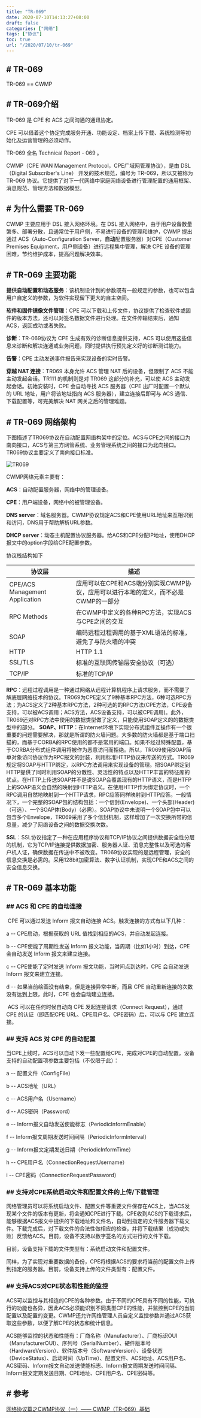 ```yaml
---
title: "TR-069"
date: 2020-07-10T14:13:27+08:00
draft: false
categories: ["网络"]
tags: ["协议"]
toc: true
url: "/2020/07/10/tr-069"
---
```


## # TR-069

TR-069 == CWMP



## # TR-069介绍

TR-069 是 CPE 和 ACS 之间沟通的通讯协定。

CPE 可以借着这个协定完成服务开通、功能设定、档案上传下载、系统检测等初始化及运营管理的必须动作。

TR-069 全名 Technical Report - 069 。

CWMP（CPE WAN Management Protocol，CPE广域网管理协议），是由 DSL（Digital Subscriber's Line） 开发的技术规范，编号为 TR-069，所以又被称为 TR-069 协议。它提供了对下一代网络中家庭网络设备进行管理配置的通用框架、消息规范、管理方法和数据模型。



## # 为什么需要 TR-069

CWMP 主要应用于 DSL 接入网络环境。在 DSL 接入网络中，由于用户设备数量繁多、部署分散，且通常位于用户侧，不易进行设备的管理和维护，CWMP 提出通过 ACS（Auto-Configuration Server，**自动**配置服务器）对CPE（Customer Premises Equipment，用户侧设备）进行远程集中管理，解决 CPE 设备的管理困难，节约维护成本，提高问题解决效率。



## # TR-069 主要功能

**提供自动配置和动态服务**：该机制设计到的参数既有一般规定的参数，也可以包含用户自定义的参数，为软件实现留下更大的自主空间。

**软件和固件镜像文件管理**：CPE 可以下载和上传文件，协议提供了检查软件或固件的版本方法，还可以对签名数据文件进行处理。在文件传输结束后，通知 ACS，返回成功或者失败。

**诊断**：TR-069协议为 CPE 生成有效的诊断信息提供支持，ACS 可以使用这些信息来诊断和解决连通或业务问题，同时提供执行预先定义好的诊断测试能力。

**告警**：CPE 主动发送事件报告来实现设备的实时告警。

**穿越 NAT 连接**：TR069 本身允许 ACS 管理 NAT 后的设备，但限制了 ACS 不能主动发起会话。TR111 的机制则是对 TR069 这部分的补充，可以使 ACS 主动发起会话。初始安装时，CPE 会自动寻找 ACS 服务器（CPE 出厂时配置一个默认的 URL 地址，用户将该地址指向 ACS 服务器），建立连接后即可与 ACS 通信、下载配置等，可完美解决 NAT 网关之后的管理难题。



## # TR-069 网络架构

下图描述了TR069协议在自动配置网络构架中的定位。ACS与CPE之间的接口为南向接口，ACS与第三方网管系统、业务管理系统之间的接口为北向接口。TR069协议主要定义了南向接口标准。

![TR069](/images/TR069.png)

CWMP网络元素主要有：

**ACS**：自动配置服务器，网络中的管理设备。

**CPE**：用户端设备，网络中的被管理设备。

**DNS server**：域名服务器。CWMP协议规定ACS和CPE使用URL地址来互相识别和访问，DNS用于帮助解析URL参数。

**DHCP server**：动态主机配置协议服务器。给ACS和CPE分配IP地址，使用DHCP报文中的option字段给CPE配置参数。

协议栈结构如下

| 协议层                         | 描述                                                         |
| ------------------------------ | ------------------------------------------------------------ |
| CPE/ACS Management Application | 应用可以在CPE和ACS端分别实现CWMP协议，应用可以进行本地的定义，而不必是CWMP的一部分 |
| RPC Methods                    | 在CWMP中定义的各种RPC方法，实现ACS与CPE之间的交互            |
| SOAP                           | 编码远程过程调用的基于XML语法的标准，避免了与防火墙的冲突    |
| HTTP                           | HTTP 1.1                                                     |
| SSL/TLS                        | 标准的互联网传输层安全协议（可选）                           |
| TCP/IP                         | 标准的TCP/IP                                                 |

**RPC**：远程过程调用是一种通过网络从远程计算机程序上请求服务，而不需要了解底层网络技术的协议。TR069为CPE定义了9种基本RPC方法，6种可选RPC方法；为ACS定义了2种基本RPC方法，2种可选的的RPC方法(CPE方法，CPE设备支持，可以被ACS调用；ACS方法，ACS设备支持，可以被CPE调用)。此外，TR069还对RPC方法中使用的数据类型做了定义，只能使用SOAP定义的的数据类型中的部分。
**SOAP、HTTP**：在Internet环境下实现分布式组件互操作有一个很重要的问题需要解决，那就是所谓的防火墙问题。大多数的防火墙都是基于端口扫描的，而基于CORBA的RPC使用的都不是常用的端口。如果不经过特殊配置，基于CORBA分布式组件调用将被作为恶意访问而拒绝。所以，TR069使用SOAP简单对象访问协议作为RPC报文的封装，利用标准HTTP协议来传送的方式。TR069规定将SOAP与HTTP绑定，以RPC方法调用来实现设备的管理。把SOAP绑定到HTTP提供了同时利用SOAP的分散性、灵活性的特点以及HTTP丰富的特征库的优点。在HTTP上传送SOAP并不是说SOAP会覆盖现有的HTTP语义，而是HTFP上的SOAP语义会自然的映射到HTTP语义。在使用HTTP作为绑定协议时，一个RPC调用自然地映射到一个HTTP请求，RPC应答同样映射到HTTP应答。一般情况下，一个完整的SOAP包的结构包括：一个信封(Envelope)、一个头部(Header)（可选）、一个SOAP体(Body)（必需）。SOAP协议中未说明一个SOAP包中可以包含多个Envelope，TR069采用了多个信封机制，这样增加了一次交换所带的信息量，减少了网络设备之间的数据交换次数。

**SSL**：SSL协议指定了一种在应用程序协议和TCP/IP协议之间提供数据安全性分层的机制，它为TCP/IP连接提供数据加密、服务器人证、消息完整性以及可选的客户机人证，确保数据在传送中不被改变。TR069协议实现的是远程管理，安全的信息交换是必需的。采用128bit加密算法、数字认证机制，实现CPE和ACS之间的安全信息交换。



## # TR-069 基本功能

### ## ACS 和 CPE 的自动连接

​		CPE 可以通过发送 Inform 报文自动连接 ACS。触发连接的方式有以下几种：

a -- CPE启动，根据获取的 URL 值找到相应的ACS，并自动发起连接。

b -- CPE使能了周期性发送 Inform 报文功能，当周期（比如1小时）到达，CPE 会自动发送 Inform 报文来建立连接。

c -- CPE使能了定时发送 Inform 报文功能，当时间点到达时，CPE 会自动发送 Inform 报文来建立连接。

d -- 如果当前绘画没有结束，但是连接异常中断，而且 CPE 自动重新连接的次数没有达到上限，此时，CPE 也会自动建立连接。

​		ACS 可以在任何时候自动向 CPE 发起连接请求（Connect Request），通过 CPE 的认证（即匹配CPE URL、CPE用户名、CPE密码）后，可以与 CPE 建立连接。



### ## 支持 ACS 对 CPE 的自动配置

​		当CPE上线时，ACS可以自动下发一些配置给CPE，完成对CPE的自动配置。设备支持的自动配置项参数主要包括（不仅限于此）：

a -- 配置文件（ConfigFile）

b -- ACS地址（URL）

c -- ACS用户名（Username）

d -- ACS密码（Password）

e -- Inform报文自动发送使能标志（PeriodicInformEnable）

f -- Inform报文周期发送时间间隔（PeriodicInformInterval）

g -- Inform报文定期发送日期（PeriodicInformTime）

h -- CPE用户名（ConnectionRequestUsername）

i --  CPE密码（ConnectionRequestPassword）



### ## 支持对CPE系统启动文件和配置文件的上传/下载管理

网络管理员可以将系统启动文件、配置文件等重要文件保存在ACS上，当ACS发现某个文件的版本有更新，将会通知CPE进行下载。CPE收到ACS的下载请求后，能够根据ACS报文中提供的下载地址和文件名，自动到指定的文件服务器下载文件。下载完成后，对下载文件的合法性做相应的检查，并将下载结果（成功或失败）反馈给ACS。目前，设备不支持以数字签名的方式进行的文件下载。

目前，设备支持下载的文件类型有：系统启动文件和配置文件。

同样，为了实现对重要数据的备份，CPE将根据ACS的要求将当前的配置文件上传到指定的服务器。目前，设备支持上传的文件类型有：配置文件。



### ## 支持ACS对CPE状态和性能的监控

ACS可以监控与其相连的CPE的各种参数。由于不同的CPE具有不同的性能，可执行的功能也各异，因此ACS必须能识别不同类型CPE的性能，并监控到CPE的当前配置以及配置的变更。CWMP还允许网络管理人员自定义监控参数并通过ACS获取这些参数，以便了解CPE的状态和统计信息。

ACS能够监控的状态和性能有：厂商名称（Manufacturer）、厂商标识OUI（ManufacturerOUI）、序列号（SerialNumber）、硬件版本号（HardwareVersion）、软件版本号（SoftwareVersion）、设备状态（DeviceStatus）、启动时间（UpTime）、配置文件、ACS地址、ACS用户名、ACS密码、Inform报文自动发送使能标志、Inform报文周期发送时间间隔、Inform报文定期发送日期、CPE地址、CPE用户名、CPE密码等。





## # 参考

[网络协议篇之CWMP协议（一）—— CWMP（TR-069）基础](https://blog.csdn.net/zqixiao_09/article/details/77130809)